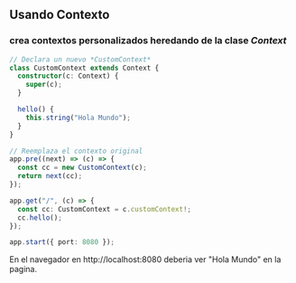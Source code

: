 ## Usando Contexto

### crea contextos personalizados heredando de la clase *Context*

```ts
// Declara un nuevo *CustomContext*
class CustomContext extends Context {
  constructor(c: Context) {
    super(c);
  }

  hello() {
    this.string("Hola Mundo");
  }
}

// Reemplaza el contexto original
app.pre((next) => (c) => {
  const cc = new CustomContext(c);
  return next(cc);
});

app.get("/", (c) => {
  const cc: CustomContext = c.customContext!;
  cc.hello();
});

app.start({ port: 8080 });
```

En el navegador en http://localhost:8080 deberia ver "Hola Mundo" en la pagina.
